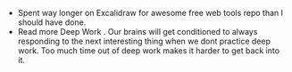---
---

- Spent way longer on Excalidraw for awesome free web tools repo than I should have done.
- Read more Deep Work . Our brains will get conditioned to always responding to the next interesting thing when we dont practice deep work. Too much time out of deep work makes it harder to get back into it.
